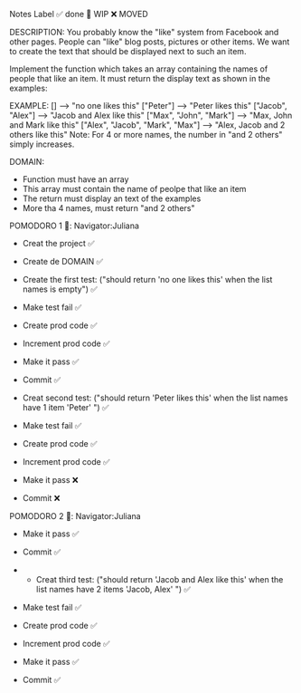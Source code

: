 Notes
Label
✅ done 🚧 WIP ❌ MOVED

DESCRIPTION:
You probably know the "like" system from Facebook and other pages. People can "like" blog posts, pictures or other items. We want to create the text that should be displayed next to such an item.

Implement the function which takes an array containing the names of people that like an item. It must return the display text as shown in the examples:

EXAMPLE:
[]                                -->  "no one likes this"
["Peter"]                         -->  "Peter likes this"
["Jacob", "Alex"]                 -->  "Jacob and Alex like this"
["Max", "John", "Mark"]           -->  "Max, John and Mark like this"
["Alex", "Jacob", "Mark", "Max"]  -->  "Alex, Jacob and 2 others like this"
Note: For 4 or more names, the number in "and 2 others" simply increases.

DOMAIN:
- Function must have an array
- This array must contain the name of peolpe that like an item
- The return must display an text of the examples
- More tha 4 names, must return "and 2 others"

POMODORO 1 🍅: Navigator:Juliana
- Creat the project ✅
- Create de DOMAIN ✅

- Create the first test: ("should return 'no one likes this' when the list names is empty") ✅
- Make test fail ✅
- Create prod code ✅
- Increment prod code ✅
- Make it pass ✅
- Commit ✅

- Creat second test: ("should return 'Peter likes this' when the list names have 1 item 'Peter' ") ✅
- Make test fail ✅
- Create prod code ✅
- Increment prod code ✅
- Make it pass ❌
- Commit ❌

POMODORO 2 🍅: Navigator:Juliana
- Make it pass ✅
- Commit ✅

- - Creat third test: ("should return 'Jacob and Alex like this' when the list names have 2 items 'Jacob, Alex' ") ✅
- Make test fail ✅
- Create prod code ✅
- Increment prod code ✅
- Make it pass ✅
- Commit ✅